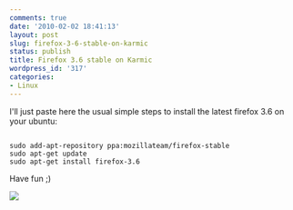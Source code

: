 ```yaml
---
comments: true
date: '2010-02-02 18:41:13'
layout: post
slug: firefox-3-6-stable-on-karmic
status: publish
title: Firefox 3.6 stable on Karmic
wordpress_id: '317'
categories:
- Linux
---
```


I'll just paste here the usual simple steps to install the latest firefox 3.6 on your ubuntu:  
```
  
sudo add-apt-repository ppa:mozillateam/firefox-stable  
sudo apt-get update  
sudo apt-get install firefox-3.6  
```
  
  
Have fun ;)  
  


![](http://img.zemanta.com/pixy.gif?x-id=60939a37-973c-8d13-aaf9-d3ef7dd3dc86)
